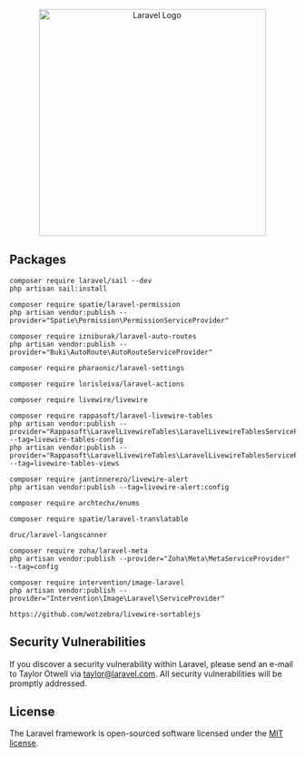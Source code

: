 <p align="center"><a href="https://laravel.com" target="_blank"><img src="https://raw.githubusercontent.com/laravel/art/master/logo-lockup/5%20SVG/2%20CMYK/1%20Full%20Color/laravel-logolockup-cmyk-red.svg" width="400" alt="Laravel Logo"></a></p>

## Packages
```
composer require laravel/sail --dev
php artisan sail:install
```

```
composer require spatie/laravel-permission
php artisan vendor:publish --provider="Spatie\Permission\PermissionServiceProvider"
```

```
composer require izniburak/laravel-auto-routes
php artisan vendor:publish --provider="Buki\AutoRoute\AutoRouteServiceProvider"
```

```
composer require pharaonic/laravel-settings
```

```
composer require lorisleiva/laravel-actions
```

```
composer require livewire/livewire
```

```
composer require rappasoft/laravel-livewire-tables
php artisan vendor:publish --provider="Rappasoft\LaravelLivewireTables\LaravelLivewireTablesServiceProvider" --tag=livewire-tables-config
php artisan vendor:publish --provider="Rappasoft\LaravelLivewireTables\LaravelLivewireTablesServiceProvider" --tag=livewire-tables-views
```

```
composer require jantinnerezo/livewire-alert
php artisan vendor:publish --tag=livewire-alert:config
```

```
composer require archtechx/enums
```

```
composer require spatie/laravel-translatable
```

```
druc/laravel-langscanner
```

```
composer require zoha/laravel-meta
php artisan vendor:publish --provider="Zoha\Meta\MetaServiceProvider" --tag=config
```

```
composer require intervention/image-laravel
php artisan vendor:publish --provider="Intervention\Image\Laravel\ServiceProvider"

```

```
https://github.com/wotzebra/livewire-sortablejs
```

## Security Vulnerabilities

If you discover a security vulnerability within Laravel, please send an e-mail to Taylor Otwell via [taylor@laravel.com](mailto:taylor@laravel.com). All security vulnerabilities will be promptly addressed.

## License

The Laravel framework is open-sourced software licensed under the [MIT license](https://opensource.org/licenses/MIT).
